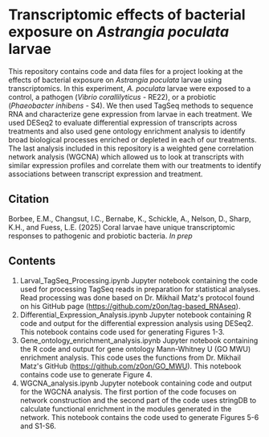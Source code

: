 # Transcriptomic effects of bacterial exposure on *Astrangia poculata* larvae
This repository contains code and data files for a project looking at the effects of bacterial exposure on *Astrangia poculata* larvae using transcriptomics. In this experiment, *A. poculata* larvae were exposed to a control, a pathogen (*Vibrio corallilyticus* - RE22), or a probiotic (*Phaeobacter inhibens* - S4). We then used TagSeq methods to sequence RNA and characterize gene expression from larvae in each treatment. We used DESeq2 to evaluate differential expression of transcripts across treatments and also used gene ontology enrichment analysis to identify broad biological processes enriched or depleted in each of our treatments. The last analysis included in this repository is a weighted gene correlation network analysis (WGCNA) which allowed us to look at transcripts with similar expression profiles and correlate them with our treatments to identify associations between transcript expression and treatment. 

## Citation
Borbee, E.M., Changsut, I.C., Bernabe, K., Schickle, A., Nelson, D., Sharp, K.H., and Fuess, L.E. (2025) Coral larvae have unique transcriptomic responses to pathogenic and probiotic bacteria. *In prep*


## Contents
1. Larval_TagSeq_Processing.ipynb
   Jupyter notebook containing the code used for processing TagSeq reads in preparation for statistical analyses. Read processing was done based on Dr. Mikhail Matz's protocol found on his GitHub page (https://github.com/z0on/tag-based_RNAseq). 
2. Differential_Expression_Analysis.ipynb
   Jupyter notebook containing R code and output for the differential expression analysis using DESeq2. This notebook contains code used for generating Figures 1-3.
3. Gene_ontology_enrichment_analysis.ipynb
   Jupyter notebook containing the R code and output for gene ontology Mann-Whitney U (GO MWU) enrichment analysis. This code uses the functions from Dr. Mikhail Matz's GitHub (https://github.com/z0on/GO_MWU). This notebook contains code use to generate Figure 4.
4. WGCNA_analysis.ipynb
   Jupyter notebook containing code and output for the WGCNA analysis. The first portion of the code focuses on network construction and the second part of the code uses stringDB to calculate functional enrichment in the modules generated in the network. This notebook contains the code used to generate Figures 5-6 and S1-S6.
